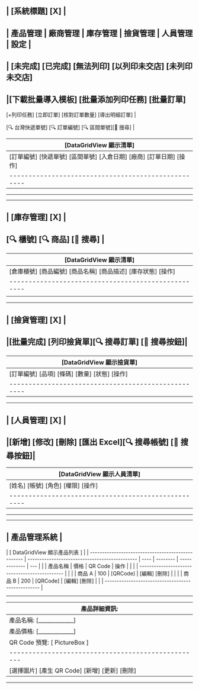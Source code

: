 ## | [系統標題] [X] |

## | 產品管理 | 廠商管理 | 庫存管理 | 撿貨管理 | 人員管理 | 設定 |

## | [未完成] [已完成] [無法列印] [以列印未交店] [未列印未交店]

## |[下載批量導入模板] [批量添加列印任務] [批量訂單]

[+列印任務] [立即訂單] [核對訂單數量] [導出明細訂單] |

[🔍 台灣快遞單號] [🔍 訂單編號] [🔍 區間單號][🔘 搜尋] |

| [DataGridView 顯示清單]                                              |
| -------------------------------------------------------------------- |
| [訂單編號] [快遞單號] [區間單號] [入倉日期] [廠商] [訂單日期] [操作] |
| ---------------------------------------------------                  |

---

---

## | [庫存管理] [X] |

## [🔍 櫃號] [🔍 商品] [🔘 搜尋] |

| [DataGridView 顯示清單]                                       |
| ------------------------------------------------------------- |
| [倉庫櫃號] [商品編號] [商品名稱] [商品描述] [庫存狀態] [操作] |
| ---------------------------------------------------           |
|                                                               |

---

## | [撿貨管理] [X] |

## |[批量完成] [列印撿貨單][🔍 搜尋訂單] [🔘 搜尋按鈕]|

| [DataGridView 顯示撿貨單]                           |
| --------------------------------------------------- |
| [訂單編號] [品項] [條碼] [數量] [狀態] [操作]       |
| --------------------------------------------------- |

---

## | [人員管理] [X] |

## |[新增] [修改] [刪除] [匯出 Excel][🔍 搜尋帳號] [🔘 搜尋按鈕]|

| [DataGridView 顯示人員清單]                         |
| --------------------------------------------------- |
| [姓名] [帳號] [角色] [權限] [操作]                  |
| --------------------------------------------------- |

---

---

## | 產品管理系統 |

| [ DataGridView 顯示產品列表 ]                      |
| -------------------------------------------------- | ---------------------------------------------- | ---- | -------- | ------------- | --- |
|                                                    | 產品名稱                                       | 價格 | QR Code  | 操作          |     |
|                                                    | ---------------------------------------------- |      |
|                                                    | 商品 A                                         | 100  | [QRCode] | [編輯] [刪除] |     |
|                                                    | 商品 B                                         | 200  | [QRCode] | [編輯] [刪除] |     |
| -------------------------------------------------- |

---

| 產品詳細資訊:                                      |
| -------------------------------------------------- |
| 產品名稱: [_____________]                          |
| 產品價格: [_____________]                          |
| QR Code 預覽: [ PictureBox ]                       |
| -------------------------------------------------- |
| [選擇圖片] [產生 QR Code] [新增] [更新] [刪除]     |

---
